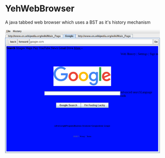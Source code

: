 # YehWebBrowser
A java tabbed web browser which uses a BST as it's history mechanism

![WebBrowser](/Screenshots/WebBrowser.png?raw=true "WebBrowser")
